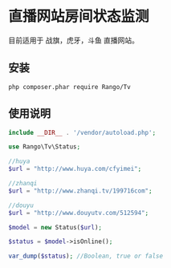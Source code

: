 # 直播网站房间状态监测

目前适用于 战旗，虎牙，斗鱼 直播网站。

## 安装

    php composer.phar require Rango/Tv


## 使用说明

```php
include __DIR__ . '/vendor/autoload.php';

use Rango\Tv\Status;

//huya
$url = "http://www.huya.com/cfyimei";

//zhanqi
$url = "http://www.zhanqi.tv/199716com";

//douyu
$url = "http://www.douyutv.com/512594";

$model = new Status($url);

$status = $model->isOnline();

var_dump($status); //Boolean, true or false

```